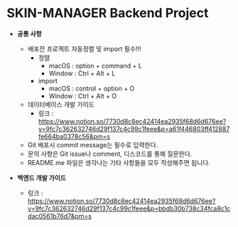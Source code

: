 # SKIN-MANAGER Backend Project
- **공통 사항**
  - 배포전 프로젝트 자동정렬 및 import 필수!!!
    - 정렬
      - macOS : option + command + L
      - Window : Ctrl + Alt + L
    - import
      - macOS : control + option + O
      - Window : Ctrl + Alt + O
  - 데이터베이스 개발 가이드
    - 링크 : https://www.notion.so/7730d8c8ec42414ea2935f68d6d676ee?v=9fc7c362632746d29f137c4c99c1feee&p=a61f446803ff412887fe664ba0378c56&pm=s
  - Git 배포시 commit message는 필수로 입력한다.
  - 문의 사항은 Git issue나 comment, 디스코드를 통해 질문한다.
  - README.me 파일은 생각나는 기타 사항들을 모두 작성해주면 됩니다.

- **백엔드 개발 가이드**
  - 링크 : https://www.notion.so/7730d8c8ec42414ea2935f68d6d676ee?v=9fc7c362632746d29f137c4c99c1feee&p=bbdb30b738c34fca8c1cdac0561b76d7&pm=s
